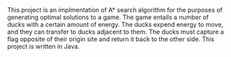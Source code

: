 This project is an implmentation of A* search algorithm for the purposes of generating optimal solutions to a game. The game entails a number of ducks with a certain amount of energy. The ducks expend energy to move, and they can transfer to ducks adjacent to them. The ducks must capture a flag opposite of their origin site and return it back to the other side. This project is written in Java.
